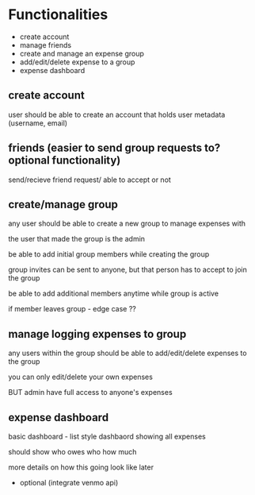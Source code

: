# Functionalities

* create account
* manage friends 
* create and manage an expense group
* add/edit/delete expense to a group
* expense dashboard


## create account
user should be able to create an account that holds user metadata (username, email)

## friends (easier to send group requests to? optional functionality)
send/recieve friend request/ able to accept or not

## create/manage group
any user should be able to create a new group to manage expenses with 

the user that made the group is the admin

be able to add initial group members while creating the group

group invites can be sent to anyone, but that person has to accept to join the group

be able to add additional members anytime while group is active

if member leaves group - edge case ?? 

## manage logging expenses to group
any users within the group should be able to add/edit/delete expenses to the group

you can only edit/delete your own expenses

BUT admin have full access to anyone's expenses

## expense dashboard
basic dashboard - list style dashbaord showing all expenses

should show who owes who how much

more details on how this going look like later

* optional (integrate venmo api)